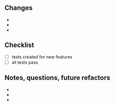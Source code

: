 ## Changes
- 
- 
- 


## Checklist
 - [ ] tests created for new features
 - [ ] all tests pass

## Notes, questions, future refactors
- 
- 
- 
